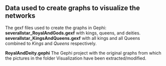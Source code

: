 ## Data used to create graphs to visualize the networks

The gexf files used to create the graphs in Gephi:
<b>severalIstar_RoyalAndGods.gexf</b> with kings, queens, and deities.
<b>severalIstar_KingsAndQueens.gexf</b> with all kings and all Queens combined to *Kings* and *Queens* respectively.

<b>RoyalAndDeity.gephi</b> The Gephi project with the original graphs from which the pictures in the folder Visualization have been extracted/modified.
